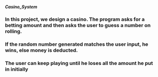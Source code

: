 ##### Casino_System
### In this project, we design a casino. The program asks for a betting amount and then asks the user to guess a number on rolling. 
### If the random number generated matches the user input, he wins, else money is deducted. 
### The user can keep playing until he loses all the amount he put in initially
